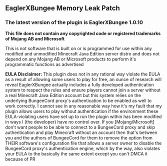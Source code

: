 ## EaglerXBungee Memory Leak Patch

### The latest version of the plugin is EaglerXBungee 1.0.10

**This file does not contain any copyrighted code or registered trademarks of Mojang AB and Microsoft**

This is not software that is built on or is programmed for use within any modified and unmodified Minecraft Java Edition server distro and does not depend on any Mojang AB or Microsoft products to perform it's programmatic functions as advertised

**EULA Disclaimer:** This plugin does not in any rational way violate the EULA as a result of allowing some users to play for free, an ounce of research will reveal EaglerXBungee actually includes a fully developed authentication system to respect the rules and ensure players cannot join a server without a real Minecraft Java Edition account but this system relies on the underlying BungeeCord proxy's authentication to be enabled as well to work correctly. I cannot see in any reasonable way how it's my fault that my plugin allows users to play without authentication if the environment these EULA-violating users have set up to run the plugin within has been modified in ways I (the developer) have no control over. If you [Mojang/Microsoft] don't want people to be able to connect to a BungeeCord proxy and skip authentication and play Minecraft without an account then that's between you and the authors of BungeeCord for them to remove the option from THEIR software's configuration file that allows a server owner to disable the BungeeCord proxy's authentication engine, which by the way, also violates your EULA to the basically the same extent except you can't DMCA it because of PR

